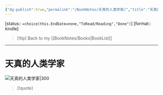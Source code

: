 ```yaml
---
{"dg-publish":true,"permalink":"/BookNotes/天真的人类学家/","title":"天真的人类学家","noteIcon":""}
---
```


[status:: `=choice(this.EndDate=none,"ToRead/Reading","Done")`]
[format:: kindle]

>[!tip] Back to my [[BookNotes/Books\|BookList]]

---
# 天真的人类学家

![天真的人类学家|300](https://img1.doubanio.com/view/subject/l/public/s6643217.jpg)

>[!quote]


